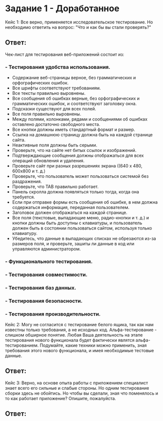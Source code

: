 # Задание 1 - Доработанное

Кейс 1: Все верно, применяется исследовательское тестирование. 
Но необходимо ответить на вопрос: "Что и как бы вы стали проверять?"
## Ответ:
Чек-лист для тестирования веб-приложений состоит из:
### - Тестирования удобства использования.
  - Содержание веб-страницы верное, без грамматических и орфографических ошибок.
  - Все шрифты соответствуют требованиям.
  - Все тексты правильно выровнены.
  - Все сообщения об ошибках верные, без орфографических и грамматических ошибок, и соответствуют заголовку окна.
  - Подсказки существуют для всех полей.
  - Все поля правильно выровнены.
  - Между полями, колонками, рядами и сообщениями об ошибках оставлено достаточно свободного места.
  - Все кнопки должны иметь стандартный формат и размер.
  - Ссылка на домашнюю страницу должна быть на каждой странице сайта.
  - Неактивные поля должны быть серыми.
  - Проверьте, что на сайте нет битых ссылок и изображений.
  - Подтверждающие сообщения должны отображаться для всех операций обновления и удаления.
  - Проверьте сайт при разных разрешениях экрана ((640 x 480, 600x800 и т. д.)
  - Проверьте, что пользователь может пользоваться системой без раздражения.
  - Проверьте, что TAB правильно работает.
  - Панель скролла должна появляться только тогда, когда она требуется.
  - Если при отправке формы есть сообщения об ошибке, в нем должна содержаться информация, переданная пользователем.
  - Заголовок должен отображаться на каждой странице.
  - Все поля (текстовые, выпадающие меню, радио-кнопки и т. д.) и кнопки должны быть доступны с клавиатуры, и пользователь должен быть в состоянии пользоваться сайтом, используя только клавиатуру.
  - Убедитесь, что данные в выпадающих списках не обрезаются из-за размеров поля, и проверьте, зашиты ли данные в код или управляются администратором.

### - Функционального тестирования.


### - Тестирования совместимости.


### - Тестирования баз данных.


### - Тестирования безопасности.


### - Тестирования производительности.




Кейс 2: Могу не согласится с тестирование белого ящика, так как нам известны только требования, а не исходных код. Альфа-тестирование - слишком обширное понятие. Любая Ваша деятельность на этапе тестирования нового функционала будет фактически являтся альфа-тестированием. Подумайте, какие техники можно применить, зная требования этого нового функционала, и имея необходимые тестовые данные.
## Ответ:

Кейс 3: Верно, на основе опыта работы с приложением специалист знает всего его сильные и слабые стороны. Но одним тестирование сборки здесь не обойтись. 
Но чтобы вы сделали, зная что поменялось и то как работает приложение? Опишите, пожалуйста.
## Ответ:

